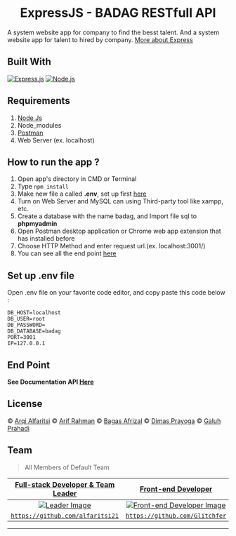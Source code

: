<h1 align="center">ExpressJS - BADAG RESTfull API</h1>

A system website app for company to find the besst talent. And a system website app for talent to hired by company. [More about Express](https://en.wikipedia.org/wiki/Express.js)

## Built With

[![Express.js](https://img.shields.io/badge/Express.js-4.x-orange.svg?style=rounded-square)](https://expressjs.com/en/starter/installing.html)
[![Node.js](https://img.shields.io/badge/Node.js-v.12.13-green.svg?style=rounded-square)](https://nodejs.org/)

## Requirements

1. <a href="https://nodejs.org/en/download/">Node Js</a>
2. Node_modules
3. <a href="https://www.getpostman.com/">Postman</a>
4. Web Server (ex. localhost)

## How to run the app ?

1. Open app's directory in CMD or Terminal
2. Type `npm install`
3. Make new file a called **.env**, set up first [here](#set-up-env-file)
4. Turn on Web Server and MySQL can using Third-party tool like xampp, etc.
5. Create a database with the name badag, and Import file sql to **phpmyadmin**
6. Open Postman desktop application or Chrome web app extension that has installed before
7. Choose HTTP Method and enter request url.(ex. localhost:3001/)
8. You can see all the end point [here](#end-point)

## Set up .env file

Open .env file on your favorite code editor, and copy paste this code below :

```
DB_HOST=localhost
DB_USER=root
DB_PASSWORD=
DB_DATABASE=badag
PORT=3001
IP=127.0.0.1
```

## End Point

**See Documentation API [Here](https://documenter.getpostman.com/view/12330794/TVKBYdwr)**

## License

© [Arqi Alfaritsi](https://github.com/alfaritsi21/)
© [Arif Rahman](https://github.com/Glitchfer)
© [Bagas Afrizal](https://github.com/bagasafrz7)
© [Dimas Prayoga](https://github.com/careerdimasprayoga)
© [Galuh Prahadi](https://github.com/gumelarid)

## Team

> All Members of Default Team

| <a href="https://blog.udacity.com/2014/12/front-end-vs-back-end-vs-full-stack-web-developers.html" target="_blank">**Full-stack Developer & Team Leader**</a> |             <a href="https://blog.udacity.com/2014/12/front-end-vs-back-end-vs-full-stack-web-developers.html" target="_blank">**Front-end  Developer**</a>             |            <a href="https://blog.udacity.com/2014/12/front-end-vs-back-end-vs-full-stack-web-developers.html" target="_blank">**Front-end Developer**</a>            |           <a href="https://blog.udacity.com/2014/12/front-end-vs-back-end-vs-full-stack-web-developers.html" target="_blank">**Back-end Developer**</a>           |            <a href="https://blog.udacity.com/2014/12/front-end-vs-back-end-vs-full-stack-web-developers.html" target="_blank">**Back-End Developer**</a>             |
| :----------------------------------------------------------------------------------------------------------------------------------------------------------: | :---------------------------------------------------------------------------------------------------------------------------------------------------------------------: | :-------------------------------------------------------------------------------------------------------------------------------------------------------------------: | :----------------------------------------------------------------------------------------------------------------------------------------------------------------: | :------------------------------------------------------------------------------------------------------------------------------------------------------------------: |
|  [![Leader Image](https://avatars3.githubusercontent.com/u/63988114?s=460&u=1dfc4cc474ab100d82e36f1144a5f005efbc0853&v=4)](https://github.com/alfaritsi21)  | [![Front-end Developer Image](https://avatars3.githubusercontent.com/u/68628662?s=460&u=584ec7adb3b1c8e52e22bc7ea59932071f1c6d25&v=4)](https://github.com/Glitchfer) | [![Front-end Developer Image](https://avatars3.githubusercontent.com/u/58078070?s=460&u=2bd92c36a3400d5523909fc8319025a703a68461&v=4)](https://github.com/bagasafrz7) | [![Back-End Developer Image](https://avatars1.githubusercontent.com/u/66796874?s=460&u=9923d61a23f9bb11683c3f5c523387b87a41c455&v=4)](https://github.com/careerdimasprayoga) | [![Back-End Developer Image](https://avatars0.githubusercontent.com/u/40691793?s=460&u=c7e55f304f17695ffdb22a405aa530b9b9e268a7&v=4)](https://github.com/gumelarid) |
|                               <a href="https://github.com/alfaritsi21" target="_blank">`https://github.com/alfaritsi21`</a>                                |                                  <a href="https://https://github.com/Glitchfer" target="_blank">`https://github.com/Glitchfer`</a>                                  |                                       <a href="https://github.com/bagasafrz7" target="_blank">`https://github.com/bagasafrz7`</a>                                       |                                       <a href="https://github.com/careerdimasprayoga" target="_blank">`https://github.com/careerdimasprayoga`</a>                                        |                                     <a href="https://github.com/gumelarid" target="_blank">`https://github.com/gumelarid`</a>                                      |

---

